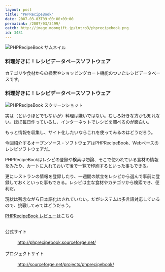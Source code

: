 ```yaml
---
layout: post
title: "PHPRecipeBook"
date: 2007-03-03T09:00:00+09:00
permalink: /2007/03/3499/
catch: http://image.moongift.jp/intro3/phprecipebook.png
id: 3481
---
```

 ![PHPRecipeBook サムネイル](http://image.moongift.jp/intro3/phprecipebook.t.png "PHPRecipeBook サムネイル")
  

### 料理好きに！レシピデータベースソフトウェア
  
カテゴリや食材からの検索やショッピングカート機能のついたレシピデータベースです。  
<!--more-->  

### 料理好きに！レシピデータベースソフトウェア
  

![PHPRecipeBook スクリーンショット](http://image.moongift.jp/intro3/phprecipebook.png "PHPRecipeBook スクリーンショット")

  

実は（というほどでもないが）料理は嫌いではない。むしろ好きな方かも知れない。ほぼ毎日作っているし、インターネットでレシピを調べるのが面白い。

  

もっと情報を収集し、サイト化したいならこれを使ってみるのはどうだろう。

  

今回紹介するオープンソース・ソフトウェアはPHPRecipeBook、Webベースのレシピソフトウェアだ。

  

PHPRecipeBookはレシピの登録や検索は勿論、そこで使われている食材の情報をみたり、カートに入れておいて後で一覧で印刷するといった事もできる。

  

更にレストランの情報を登録したり、一週間の献立をレシピから選んで事前に登録しておくといった事もできる。レシピは主な食材やカテゴリから検索でき、便利だ。

  

現状は残念ながら日本語化はされていない。だがシステムは多言語対応しているので、挑戦してみてはどうだろう。

  

[PHPRecipeBook レビュー](http://oss.moongift.jp/review/i-3503.html)はこちら

  
<dl>
<br><dt>公式サイト</dt>
<br><dd><a href="http://phprecipebook.sourceforge.net/" target="_blank">http://phprecipebook.sourceforge.net/</a></dd>
<br><dt>プロジェクトサイト</dt>
<br><dd><a href="http://sourceforge.net/projects/phprecipebook/" target="_blank">http://sourceforge.net/projects/phprecipebook/</a></dd>
<br>
</dl>